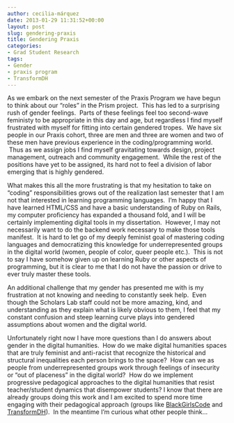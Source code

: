 ```yaml
---
author: cecilia-márquez
date: 2013-01-29 11:31:52+00:00
layout: post
slug: gendering-praxis
title: Gendering Praxis
categories:
- Grad Student Research
tags:
- Gender
- praxis program
- TransformDH
---
```


As we embark on the next semester of the Praxis Program we have begun to think about our “roles” in the Prism project.  This has led to a surprising rush of gender feelings.  Parts of these feelings feel too second-wave feministy to be appropriate in this day and age, but regardless I find myself frustrated with myself for fitting into certain gendered tropes.  We have six people in our Praxis cohort, three are men and three are women and two of these men have previous experience in the coding/programming world.  Thus as we assign jobs I find myself gravitating towards design, project management, outreach and community engagement.  While the rest of the positions have yet to be assigned, its hard not to feel a division of labor emerging that is highly gendered.

What makes this all the more frustrating is that my hesitation to take on “coding” responsibilities grows out of the realization last semester that I am not that interested in learning programming languages.  I’m happy that I have learned HTML/CSS and have a basic understanding of Ruby on Rails, my computer proficiency has expanded a thousand fold, and I will be certainly implementing digital tools in my dissertation.  However, I may not necessarily want to do the backend work necessary to make those tools manifest.  It is hard to let go of my deeply feminist goal of mastering coding languages and democratizing this knowledge for underrepresented groups in the digital world (women, people of color, queer people etc.).  This is not to say I have somehow given up on learning Ruby or other aspects of programming, but it is clear to me that I do not have the passion or drive to ever truly master these tools.

An additional challenge that my gender has presented me with is my frustration at not knowing and needing to constantly seek help.  Even though the Scholars Lab staff could not be more amazing, kind, and understanding as they explain what is likely obvious to them, I feel that my constant confusion and steep learning curve plays into gendered assumptions about women and the digital world.

Unfortunately right now I have more questions than I do answers about gender in the digital humanities.  How do we make digital humanities spaces that are truly feminist and anti-racist that recognize the historical and structural inequalities each person brings to the space?  How can we as people from underrepresented groups work through feelings of insecurity or “out of placeness” in the digital world?  How do we implement progressive pedagogical approaches to the digital humanities that resist teacher/student dynamics that disempower students? I know that there are already groups doing this work and I am excited to spend more time engaging with their pedagogical approach (groups like [BlackGirlsCode](http://www.blackgirlscode.com/) and [TransformDH](http://transformdh.org/)).  In the meantime I’m curious what other people think...

